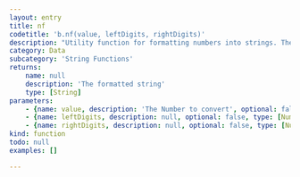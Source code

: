 ```yaml
---
layout: entry
title: nf
codetitle: 'b.nf(value, leftDigits, rightDigits)'
description: "Utility function for formatting numbers into strings. There\nare two versions, one for formatting floats and one for formatting\nints. The values for the digits, left, and right parameters should\nalways be positive integers."
category: Data
subcategory: 'String Functions'
returns:
    name: null
    description: 'The formatted string'
    type: [String]
parameters:
    - {name: value, description: 'The Number to convert', optional: false, type: [Number]}
    - {name: leftDigits, description: null, optional: false, type: [Number]}
    - {name: rightDigits, description: null, optional: false, type: [Number]}
kind: function
todo: null
examples: []

---
```

